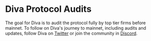 
# Diva Protocol Audits

The goal for Diva is to audit the protocol fully by top tier firms before mainnet. To follow on Diva's journey to mainnet, including audits and updates, follow Diva on [Twitter](https://twitter.com/divalabs) or join the community in [Discord](https://discord.gg/diva). 
